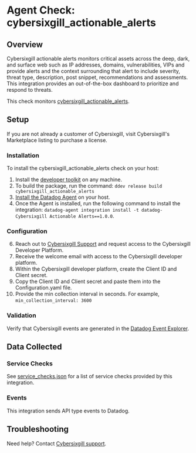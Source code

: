 # Agent Check: cybersixgill_actionable_alerts

## Overview

Cybersixgill actionable alerts monitors critical assets across the deep, dark, and surface web such as IP addresses, 
domains, vulnerabilities, VIPs and provide alerts and the context surrounding that alert to include severity, threat type, 
description, post snippet, recommendations and assessments. This integration provides an out-of-the-box dashboard 
to prioritize and respond to threats.

This check monitors [cybersixgill_actionable_alerts][1].

## Setup
If you are not already a customer of Cybersixgill, visit Cybersixgill's Marketplace listing to purchase a license.
### Installation

To install the cybersixgill_actionable_alerts check on your host:
1. Install the [developer toolkit][11] on any machine.
2. To build the package, run the command: `ddev release build cybersixgill_actionable_alerts`
3. [Install the Datadog Agent][10] on your host.
4. Once the Agent is installed, run the following command to install the integration:
`datadog-agent integration install -t datadog-Cybersixgill Actionable Alerts==1.0.0`.

### Configuration
6. Reach out to [Cybersixgill Support][13] and request access to the Cybersixgill Developer Platform.
7. Receive the welcome email with access to the Cybersixgill developer platform.
8. Within the Cybersixgill developer platform, create the Client ID and Client secret.
9. Copy the Client ID and Client secret and paste them into the Configuration.yaml file.
10. Provide the min collection interval in seconds. For example, `min_collection_interval: 3600`

### Validation
Verify that Cybersixgill events are generated in the [Datadog Event Explorer][12].

## Data Collected

### Service Checks
See [service_checks.json][14] for a list of service checks provided by this integration.

### Events
This integration sends API type events to Datadog.

## Troubleshooting
Need help? Contact [Cybersixgill support][13].

[1]: https://www.cybersixgill.com/
[2]: https://app.datadoghq.com/account/settings#agent
[3]: https://docs.datadoghq.com/help/
[4]: https://github.com/DataDog/integrations-extras/blob/master/cybersixgill_actionable_alerts/datadog_checks/cybersixgill_actionable_alerts/data/conf.yaml.example
[5]: https://docs.datadoghq.com/agent/guide/agent-commands/#start-stop-and-restart-the-agent
[6]: https://docs.datadoghq.com/agent/guide/agent-commands/#agent-status-and-information
[7]: https://github.com/DataDog/integrations-extras/blob/master/cybersixgill_actionable_alerts/metadata.csv
[8]: https://github.com/DataDog/integrations-extras/blob/master/cybersixgill_actionable_alerts/assets/service_checks.json
[9]: https://docs.datadoghq.com/help/
[10]: https://docs.datadoghq.com/getting_started/agent/
[11]: https://docs.datadoghq.com/developers/integrations/new_check_howto/#developer-toolkit
[12]: https://app.datadoghq.com/event/explorer
[13]: support@cybersixgill.com
[14]: https://github.com/DataDog/integrations-extras/blob/master/cybersixgill_actionable_alerts/assets/service_checks.json

